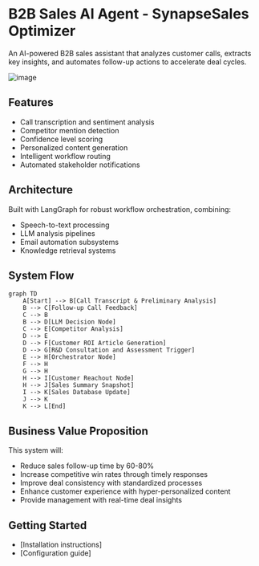 # B2B Sales AI Agent - SynapseSales Optimizer

An AI-powered B2B sales assistant that analyzes customer calls, extracts key insights, and automates follow-up actions to accelerate deal cycles.

![image](https://www-cms.pipedriveassets.com/futurama-sales-meme.png)

## Features
- Call transcription and sentiment analysis
- Competitor mention detection
- Confidence level scoring
- Personalized content generation
- Intelligent workflow routing
- Automated stakeholder notifications

## Architecture
Built with LangGraph for robust workflow orchestration, combining:
- Speech-to-text processing
- LLM analysis pipelines
- Email automation subsystems
- Knowledge retrieval systems

## System Flow
```mermaid
graph TD
    A[Start] --> B[Call Transcript & Preliminary Analysis]
    B --> C[Follow-up Call Feedback]
    C --> B
    B --> D[LLM Decision Node]
    C --> E[Competitor Analysis]
    D --> E
    D --> F[Customer ROI Article Generation]
    D --> G[R&D Consultation and Assessment Trigger]
    E --> H[Orchestrator Node]
    F --> H
    G --> H
    H --> I[Customer Reachout Node]
    H --> J[Sales Summary Snapshot]
    I --> K[Sales Database Update]
    J --> K
    K --> L[End]
```

## Business Value Proposition
This system will:

- Reduce sales follow-up time by 60-80%
- Increase competitive win rates through timely responses
- Improve deal consistency with standardized processes
- Enhance customer experience with hyper-personalized content
- Provide management with real-time deal insights

## Getting Started
- [Installation instructions]
- [Configuration guide]
